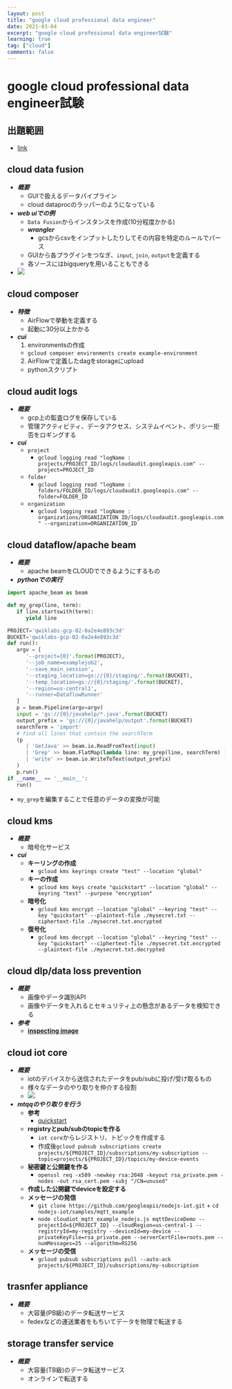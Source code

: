 ```yaml
---
layout: post
title: "google cloud professional data engineer"
date: 2021-03-04
excerpt: "google cloud professional data engineer試験"
learning: true
tag: ["cloud"]
comments: false
---
```


# google cloud professional data engineer試験

## 出題範囲
 - [link](https://cloud.google.com/certification/guides/data-engineer)

## cloud data fusion
 - ***概要***
   - GUIで扱えるデータパイプライン
   - cloud dataprocのラッパーのようになっている
 - ***web uiでの例***
   - `Data Fusion`からインスタンスを作成(10分程度かかる)
   - ***wrangler*** 
     - gcsからcsvをインプットしたりしてその内容を特定のルールでパース
   - GUIから各プラグインをつなぎ、`input`, `join`, `output`を定義する
   - 各ソースにはbigqueryを用いることもできる
 - <img src="https://res.cloudinary.com/practicaldev/image/fetch/s--6xZH0ZBx--/c_limit%2Cf_auto%2Cfl_progressive%2Cq_auto%2Cw_880/https://thepracticaldev.s3.amazonaws.com/i/suo2glzw21i4fca5y5di.png">

## cloud composer
 - ***特徴***
   - AirFlowで挙動を定義する
   - 起動に30分以上かかる
 - ***cui***
   1. environmentsの作成
     - `gcloud composer environments create example-environment`
   2. AirFlowで定義したdagをstorageにupload
     - pythonスクリプト

## cloud audit logs
 - ***概要***
   - gcp上の監査ログを保存している
   - 管理アクティビティ、データアクセス、システムイベント、ポリシー拒否をロギングする
 - ***cui***
   - `project`
     - `gcloud logging read "logName : projects/PROJECT_ID/logs/cloudaudit.googleapis.com" --project=PROJECT_ID`
   - `folder`
     - `gcloud logging read "logName : folders/FOLDER_ID/logs/cloudaudit.googleapis.com" --folder=FOLDER_ID`
   - `organization`
     - `gcloud logging read "logName : organizations/ORGANIZATION_ID/logs/cloudaudit.googleapis.com" --organization=ORGANIZATION_ID`

## cloud dataflow/apache beam
 - ***概要***
   - apache beamをCLOUDでできるようにするもの
 - ***pythonでの実行***

```python
import apache_beam as beam

def my_grep(line, term):
   if line.startswith(term):
      yield line

PROJECT='qwiklabs-gcp-02-0a2e4e893c3d'
BUCKET='qwiklabs-gcp-02-0a2e4e893c3d'
def run():
   argv = [
      '--project={0}'.format(PROJECT),
      '--job_name=examplejob2',
      '--save_main_session',
      '--staging_location=gs://{0}/staging/'.format(BUCKET),
      '--temp_location=gs://{0}/staging/'.format(BUCKET),
      '--region=us-central1',
      '--runner=DataflowRunner'
   ]
   p = beam.Pipeline(argv=argv)
   input = 'gs://{0}/javahelp/*.java'.format(BUCKET)
   output_prefix = 'gs://{0}/javahelp/output'.format(BUCKET)
   searchTerm = 'import'
   # find all lines that contain the searchTerm
   (p
      | 'GetJava' >> beam.io.ReadFromText(input)
      | 'Grep' >> beam.FlatMap(lambda line: my_grep(line, searchTerm) )
      | 'write' >> beam.io.WriteToText(output_prefix)
   )
   p.run()
if __name__ == '__main__':
   run()
```
  - `my_grep`を編集することで任意のデータの変換が可能

## cloud kms
 - ***概要***
   - 暗号化サービス
 - ***cui***
   - **キーリングの作成**
     - `gcloud kms keyrings create "test" --location "global"`
   - **キーの作成**
     - `gcloud kms keys create "quickstart" --location "global" --keyring "test" --purpose "encryption"`
   - **暗号化**
     - `gcloud kms encrypt --location "global" --keyring "test" --key "quickstart" --plaintext-file ./mysecret.txt --ciphertext-file ./mysecret.txt.encrypted`
   - **復号化**
     - `gcloud kms decrypt --location "global" --keyring "test" --key "quickstart" --ciphertext-file ./mysecret.txt.encrypted --plaintext-file ./mysecret.txt.decrypted`

## cloud dlp/data loss prevention
 - ***概要***
   - 画像やデータ識別API
   - 画像やデータを入れるとセキュリティ上の懸念があるデータを検知できる
 - ***参考***
   - [**inspecting image**](https://cloud.google.com/dlp/docs/inspecting-images)

## cloud iot core
 - ***概要***
   - iotのデバイスから送信されたデータをpub/subに投げ/受け取るもの
   - 様々なデータのやり取りを仲介する役割
   - <img src="https://cloud.google.com/iot/resources/cloud-iot-overview3.png?hl=ja">
 - ***mtqqのやり取りを行う***
   - **参考**
     - [quickstart](https://cloud.google.com/iot/docs/quickstart?hl=ja)
   - **registryとpub/subのtopicを作る**
     - `iot core`からレジストリ、トピックを作成する
     - 作成後`gcloud pubsub subscriptions create projects/${PROJECT_ID}/subscriptions/my-subscription --topic=projects/${PROJECT_ID}/topics/my-device-events`
   - **秘密鍵と公開鍵を作る**
     - `openssl req -x509 -newkey rsa:2048 -keyout rsa_private.pem -nodes -out rsa_cert.pem -subj "/CN=unused"`
   - **作成した公開鍵でdeviceを設定する**
   - **メッセージの発信**
     - `git clone https://github.com/googleapis/nodejs-iot.git` + `cd nodejs-iot/samples/mqtt_example`
     - `node cloudiot_mqtt_example_nodejs.js mqttDeviceDemo --projectId=${PROJECT_ID} --cloudRegion=us-central-1 --registryId=my-registry --deviceId=my-device --privateKeyFile=rsa_private.pem --serverCertFile=roots.pem --numMessages=25 --algorithm=RS256`
   - **メッセージの受信**
     - `gcloud pubsub subscriptions pull --auto-ack projects/${PROJECT_ID}/subscriptions/my-subscription`


## trasnfer appliance
 - ***概要***
   - 大容量(PB級)のデータ転送サービス
   - fedexなどの運送業者をもちいてデータを物理で転送する

## storage transfer service
 - ***概要***
   - 大容量(TB級)のデータ転送サービス
   - オンラインで転送する
